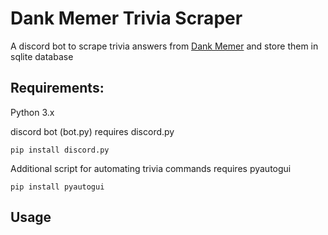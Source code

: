 # Dank Memer Trivia Scraper
A discord bot to scrape trivia answers from [Dank Memer](https://dankmemer.lol/) and store them in sqlite database

## Requirements: 
Python 3.x

discord bot (bot.py) requires discord.py

`pip install discord.py`

Additional script for automating trivia commands requires pyautogui

`pip install pyautogui`

## Usage

